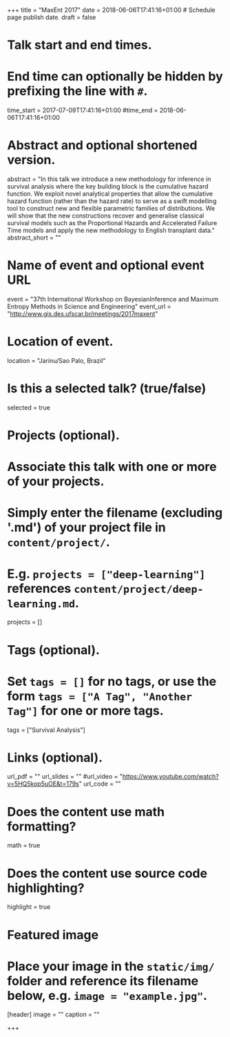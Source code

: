 +++
title = "MaxEnt 2017"
date = 2018-06-06T17:41:16+01:00  # Schedule page publish date.
draft = false

# Talk start and end times.
#   End time can optionally be hidden by prefixing the line with `#`.
time_start = 2017-07-09T17:41:16+01:00
#time_end = 2018-06-06T17:41:16+01:00

# Abstract and optional shortened version.
abstract = "In this talk we introduce a new methodology for inference in survival analysis where the key building block is the cumulative hazard function. We exploit novel analytical properties that allow the cumulative hazard function (rather than the hazard rate) to serve as a swift modelling tool to construct new and flexible parametric families of distributions. We will show that the new constructions recover and generalise classical survival models such as the Proportional Hazards and Accelerated Failure Time models and apply the new methodology to English transplant data."
abstract_short = ""

# Name of event and optional event URL
event = "37th International Workshop on BayesianInference and Maximum Entropy Methods in Science and Engineering"
event_url = "http://www.gis.des.ufscar.br/meetings/2017maxent"

# Location of event.
location = "Jarinu/Sao Palo, Brazil"

# Is this a selected talk? (true/false)
selected = true

# Projects (optional).
#   Associate this talk with one or more of your projects.
#   Simply enter the filename (excluding '.md') of your project file in `content/project/`.
#   E.g. `projects = ["deep-learning"]` references `content/project/deep-learning.md`.
projects = []

# Tags (optional).
#   Set `tags = []` for no tags, or use the form `tags = ["A Tag", "Another Tag"]` for one or more tags.
tags = ["Survival Analysis"]

# Links (optional).
url_pdf = ""
url_slides = ""
#url_video = "https://www.youtube.com/watch?v=5HQ5kop5uOE&t=179s"
url_code = ""

# Does the content use math formatting?
math = true

# Does the content use source code highlighting?
highlight = true

# Featured image
# Place your image in the `static/img/` folder and reference its filename below, e.g. `image = "example.jpg"`.
[header]
image = ""
caption = ""

+++
